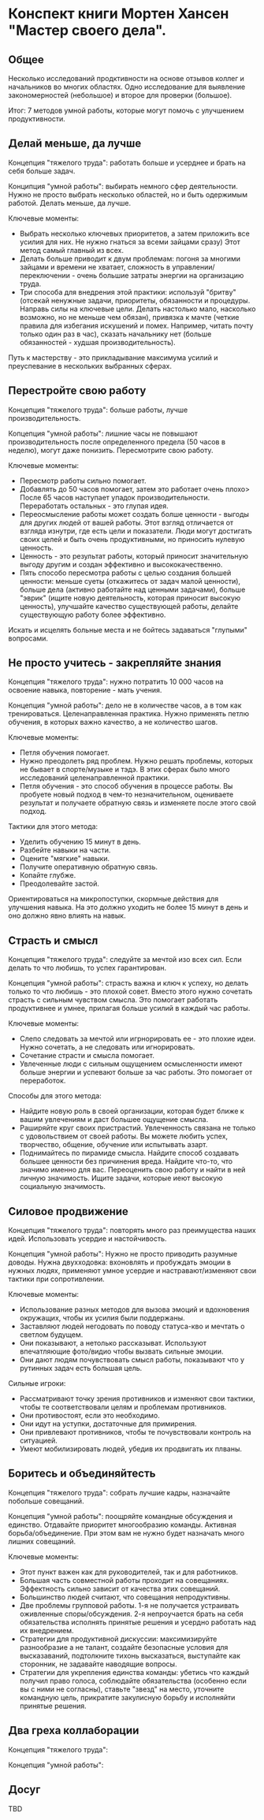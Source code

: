 # Конспект книги Мортен Хансен "Мастер своего дела".

## Общее

Несколько исследований продктивности на основе отзывов коллег и начальников во многих областях. Одно исследование для выявление закономерностей (небольшое) и второе для проверки (большое).

Итог: 7 методов умной работы, которые могут помочь с улучшением продуктивности.

## Делай меньше, да лучше

Концепция "тяжелого труда": работать больше и усерднее и брать на себя больше задач.

Конципция "умной работы": выбирать немного сфер деятельности. Нужно не просто выбрать несколько областей, но и быть одержимым работой. Делать меньше, да лучше.

Ключевые моменты:

*    Выбрать несколько ключевых приоритетов, а затем приложить все усилия для них. Не нужно гнаться за всеми зайцами сразу) Этот метод самый главный из всех.
*    Делать больше приводит к двум проблемам: погоня за многими зайцами и времени не хватает, сложность в управлении/переключении - очень большие затраты энергии на организацию труда.
*    Три способа для внедрения этой практики: используй "бритву" (отсекай ненужные задачи, приоритеты, обязанности и процедуры. Направь силы на ключевые цели. Делать настолько мало, насколько возможно, но не меньше чем обязан), привязка к мачте (четкие правила для избегания искушений и помех. Например, читать почту только один раз в час), сказать начальнику нет (больше обязанностей - худшая производительность).

Путь к мастерству - это прикладывание максимума усилий и преуспевание в нескольких выбранных сферах.

## Перестройте свою работу

Концепция "тяжелого труда": больше работы, лучше производительность. 

Копцепция "умной работы": лишние часы не повышают производительность после определенного предела (50 часов в неделю), могут даже понизить. Пересмотрите свою работу.

Ключевые моменты:

*    Пересмотр работы сильно помогает.
*    Добавлять до 50 часов помогает, затем это работает очень плохо> После 65 часов наступает упадок производительности. Переработать остальных - это глупая идея.
*    Переосмысление работы может создать болше ценности - выгоды для других людей от вашей работы. Этот взгляд отличается от взгляда изнутри, где есть цели и показатели. Люди могут достигать своих целей и быть очень продуктивными, но приносить нулевую ценность.
*    Ценность - это результат работы, который приносит значительную выгоду другим и создан эффективно и высококачественно.
*    Пять способо пересмотра работы с целью создания большей ценности: меньше суеты (откажитесь от задач малой ценности), больше дела (активно работайте над ценными задачами), больше "эврик" (ищите новую деятельность, которая приносит высокую ценность), улучшайте качество существующей работы, делайте существующую работу более эффективно.

Искать и исцелять больные места и не бойтесь задаваться "глупыми" вопросами.

## Не просто учитесь - закрепляйте знания

Концепция "тяжелого труда": нужно потратить 10 000 часов на освоение навыка, повторение - мать учения.

Концепция "умной работы": дело не в количестве часов, а в том как тренироваться. Целенаправленная практика. Нужно применять петлю обучения, в которых важно качество, а не количество шагов.

Ключевые моменты:

*    Петля обучения помогает.
*    Нужно преодолеть ряд проблем. Нужно решать проблемы, которых не бывает в спорте/музыке и тэдэ. В этих сферах было много исследований целенаправленной практики.
*    Петля обучения - это способ обучения в процессе работы. Вы пробуете новый подход в чем-то незначительном, оцениваете результат и получаете обратную связь и изменяете после этого свой подход.

Тактики для этого метода:
*    Уделить обучению 15 минут в день.
*    Разбейте навыки на части.
*    Оцените "мягкие" навыки.
*    Получите оперативную обратную связь.
*    Копайте глубже.
*    Преодолевайте застой.

Ориентироваться на микропоступки, скормные действия для улучшения навыка. На это должно уходить не более 15 минут в день и оно должно явно влиять на навык. 

## Страсть и смысл

Концепция "тяжелого труда": следуйте за мечтой изо всех сил. Если делать то что любишь, то успех гарантирован.

Концепция "умной работы": страсть важна и ключ к успеху, но делать только то что любишь - это плохой совет. Вместо этого нужно сочетать страсть с сильным чувством смысла. Это помогает работать продуктивнее и умнее, прилагая больше усилий в каждый час работы.

Ключевые моменты:

*    Слепо следовать за мечтой или игрнорировать ее - это плохие идеи. Нужно сочетать, а не следовать или игнорировать.
*    Сочетание страсти и смысла помогает.
*    Увлеченные люди с сильным ощущением осмысленности имеют больше энергии и успевают больше за час работы. Это помогает от переработок.

Способы для этого метода:

*    Найдите новую роль в своей организации, которая будет ближе к вашим увлечениям и даст большее ощущение смысла.
*    Раширяйте круг своих пристрастий. Увлеченность связана не только с удовольствием от своей работы. Вы можете любить успех, творчество, общение, обучение или испытывать азарт. 
*    Поднимайтесь по пирамиде смысла. Найдите способ создавать большее ценности без причинения вреда. Найдите что-то, что значимо именно для вас. Переоценить свою работу и найти в ней личную значимость. Ищите задачи, которые иеют высокую социальную значимость.

## Силовое продвижение

Концепция "тяжелого труда": повторять много раз преимущества наших идей. Использовать усердие и настойчивость. 

Концепция "умной работы": Нужно не просто приводить разумные доводы. Нужна двухходовка: вхоновлять и пробуждать эмоции в нужных людях, применяют умное усердие и настравают/изменяют свои тактики при сопротивлении. 

Ключевые моменты:

*    Использование разных методов для вызова эмоций и вдохновения окружащих, чтобы их усилия были поддержаны.
*    Заставляют людей негодовать по поводу статуса-кво и мечтать о светлом будущем.
*    Они показывают, а нетолько рассказыват. Используют впечатляющие фото/видио чтобы вызвать сильные эмоции.
*    Они дают людям почувствовать смысл работы, показывают что у рутинных задач есть большая цель.

Сильные игроки:

*    Рассматривают точку зрения противников и изменяют свои тактики, чтобы те соответствовали целям и проблемам противников.
*    Они противостоят, если это необходимо.
*    Они идут на уступки, достаточные для примирения.
*    Они привлевают противников, чтобы те почувствовали контроль на ситуацией.
*    Умеют мобилизировать людей, убедив их продвигать их плваны.

## Боритесь и объединяйтесть

Концепция "тяжелого труда": собрать лучшие кадры, назначайте побольше совещаний.

Концепция "умной работы": поощряйте командные обсуждения и единство. Отдавайте приоритет многообразию команды. Активная борьба/объединение. При этом вам не нужно будет назначать много лишних совещаний.

Ключевые моменты:

*    Этот пункт важен как для руководителей, так и для работников.
*    Большая часть совместной работы проходит на совещаниях. Эффектность сильно зависит от качества этих совещаний.
*    Большинство людей считают, что совещания непродуктивны.
*    Две проблемы групповой работы. 1-я не получается устраивать оживленные споры/обсуждения. 2-я непроучается брать на себя обязательства исполнять принятые решения и усердно работать над их внедрением.
*    Стратегии для продуктивной дискуссии: максимизируйте разнообразие а не талант, создайте безопасные условия для высказаваний, подтолкните тихонь высказаться, выступайте как сторонник, не задавайте наводящие вопросы.
*    Стратегии для укрепления единства команды:  убетись что каждый получил право голоса, соблюдайте обязательства (особенно если вы с ними не согласны), ставьте "звезд" на место, уточните командную цель, прикратите закулисную борьбу и исполняйти принятые решения.

## Два греха коллаборации

Концепция "тяжелого труда":

Концепция "умной работы":

## Досуг

TBD

